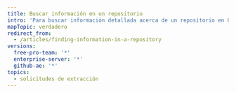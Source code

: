 ```yaml
---
title: Buscar información en un repositorio
intro: 'Para buscar información detallada acerca de un repositorio en GitHub, puedes filtrar, clasificar y buscar propuestas y solicitudes de extracción que son relevantes para el repositorio.'
mapTopic: verdadero
redirect_from:
  - /articles/finding-information-in-a-repository
versions:
  free-pro-team: '*'
  enterprise-server: '*'
  github-ae: '*'
topics:
  - solicitudes de extracción
---
```


